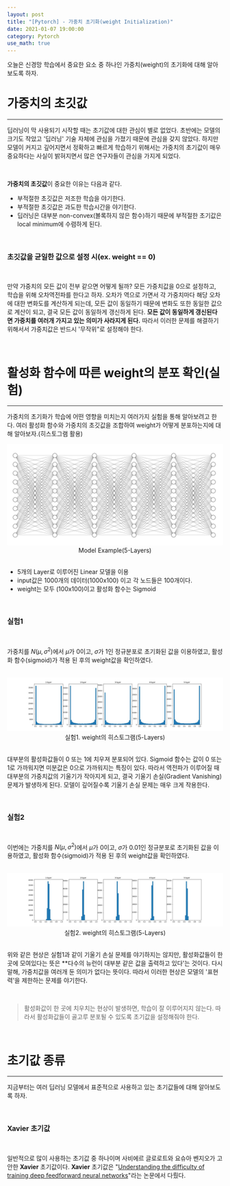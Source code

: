 ```yaml
---
layout: post
title: "[Pytorch] - 가중치 초기화(weight Initialization)"
date: 2021-01-07 19:00:00
category: Pytorch
use_math: true
---
```


오늘은 신경망 학습에서 중요한 요소 중 하나인 가중치(weight)의 초기화에 대해 알아보도록 하자.

# 가중치의 초깃값
<hr>

딥러닝이 막 사용되기 시작할 때는 초기값에 대한 관심이 별로 없었다. 초반에는 모델의 크기도 작았고 '딥러닝' 기술 자체에 관심을 가졌기 때문에 관심을 갖지 않았다. 하지만 모델이 커지고 깊어지면서 정확하고 빠르게 학습하기 위해서는 가중치의 초기값이 매우 중요하다는 사실이 밝혀지면서 많은 연구자들이 관심을 가지게 되었다. 

<br>

**가중치의 초깃값**이 중요한 이유는 다음과 같다.
- 부적절한 초깃값은 저조한 학습을 야기한다.
- 부적절한 초깃값은 과도한 학습시간을 야기한다.
- 딥러닝은 대부분 non-convex(볼록하지 않은 함수)하기 때문에 부적절한 초기값은 local minimum에 수렴하게 된다.

<br>

### 초깃값을 균일한 값으로 설정 시(ex. weight == 0)

<br>

만약 가중치의 모든 값이 전부 같으면 어떻게 될까? 모든 가중치값을 0으로 설정하고, 학습을 위해 오차역전파를 한다고 하자. 오차가 역으로 가면서 각 가중치마다 해당 오차에 대한 변화도를 계산하게 되는데, 모든 값이 동일하기 때문에 변화도 또한 동일한 값으로 계산이 되고, 결국 모든 값이 동일하게 갱신하게 된다. **모든 값이 동일하게 갱신된다면 가중치를 여러개 가지고 있는 의미가 사라지게 된다.** 따라서 이러한 문제를 해결하기 위해서서 가중치값은 반드시 '무작위"로 설정해야 한다.

<br>

# 활성화 함수에 따른 weight의 분포 확인(실험)
<hr>

가중치의 초기화가 학습에 어떤 영향을 미치는지 여러가지 실험을 통해 알아보려고 한다. 여러 활성화 함수와 가중치의 초깃값을 조합하여 weight가 어떻게 분포하는지에 대해 알아보자.(히스토그램 활용)

<center>
<img  src="/public/img/pytorch/layer5.PNG" width="" style='margin: 0px auto;'/>
<figcaption> Model Example(5-Layers) </figcaption>
</center>

<br>

- 5개의 Layer로 이루어진 Linear 모델을 이용
- input값은 1000개의 데이터(1000x100) 이고 각 노드들은 100개이다.
- weight는 모두 (100x100)이고 활성화 함수는 Sigmoid

<br>

### 실험1

<br>

가중치를 $N(\mu, \sigma^2)$에서 $\mu$가 0이고, $\sigma$가 1인 정규분포로 초기화된 값을 이용하였고, 활성화 함수(sigmoid)가 적용 된 후의 weight값을 확인하였다.

<br>

<center>
<img  src="../public/img/pytorch/sigmoid_weight.jpg" width="" style='margin: 0px auto;'/>
<figcaption> 실험1. weight의 히스토그램(5-Layers) </figcaption>
</center>

<br>

대부분의 활성화값들이 0 또는 1에 치우져 분포되어 있다. Sigmoid 함수는 값이 0 또는 1로 가까워지면 미분값은 0으로 가까워지는 특징이 있다. 따라서 역전파가 이루어질 때 대부분의 가중치값의 기울기가 작아지게 되고, 결국 기울기 손실(Gradient Vanishing) 문제가 발생하게 된다. 모델이 깊어질수록 기울기 손실 문제는 매우 크게 작용한다. 

<br>

### 실험2

<br>

이번에는 가중치를 $N(\mu, \sigma^2)$에서 $\mu$가 0이고, $\sigma$가 0.01인 정규분포로 초기화된 값을 이용하였고, 활성화 함수(sigmoid)가 적용 된 후의 weight값을 확인하였다.

<br>

<center>
<img  src="../public/img/pytorch/sigmoid_weight2.jpg" width="" style='margin: 0px auto;'/>
<figcaption> 실험2. weight의 히스토그램(5-Layers) </figcaption>
</center>

<br>

위와 같은 현상은 실험1과 같이 기울기 손실 문제를 야기하지는 않지만, 활성화값들이 한 곳에 모여있다는 뜻은 **다수의 뉴런이 대부분 같은 값을 출력하고 있다'는 것이다. 다시 말해, 가중치값을 여러개 둔 의미가 없다는 뜻이다. 따라서 이러한 현상은 모델의 '표현력'을 제한하는 문제를 야기한다.

<br>

> 활성화값이 한 곳에 치우치는 현상이 발생하면, 학습이 잘 이루어지지 않는다. 따라서 활성화값들이 골고루 분포될 수 있도록 초기값을 설정해줘야 한다.

<br>

# 초기값 종류
<hr>

지금부터는 여러 딥러닝 모델에서 표준적으로 사용하고 있는 초기값들에 대해 알아보도록 하자.

<br>

### Xavier 초기값

<br>

일반적으로 많이 사용하는 초기값 중 하나이며 사비에르 글로로트와 요슈아 벤지오가 고안한 **Xavier** 초기값이다. **Xavier** 초기값은 "[Understanding the difficulty of training deep feedforward neural networks](http://proceedings.mlr.press/v9/glorot10a/glorot10a.pdf)"라는 논문에서 다뤘다. 